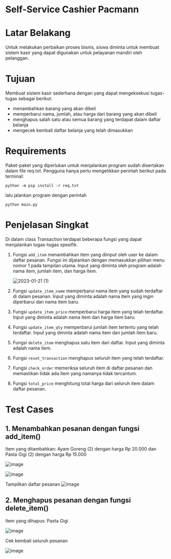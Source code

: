 # Self-Service Cashier Pacmann
# Latar Belakang
Untuk melakukan perbaikan proses bisnis, siswa diminta untuk membuat sistem kasir yang dapat digunakan untuk pelayanan mandiri oleh pelanggan.
# Tujuan
Membuat sistem kasir sederhana dengan yang dapat mengeksekusi tugas-tugas sebagai berikut.
  - menambahkan barang yang akan dibeli
  - memperbarui nama, jumlah, atau harga dari barang yang akan dibeli
  - menghapus salah satu atau semua barang yang terdapat dalam daftar belanja
  - mengecek kembali daftar belanja yang telah dimasukkan
# Requirements
Paket-paket yang diperlukan untuk menjalankan program sudah disertakan dalam file req.txt. Pengguna hanya perlu mengetikkan perintah berikut pada terminal:
```
python -m pip install -r req.txt
```
lalu jalankan program dengan perintah 
```
python main.py
```
# Penjelasan Singkat
Di dalam class Transaction terdapat beberapa fungsi yang dapat menjalankan tugas-tugas spesifik.
1. Fungsi ```add_item``` menambahkan item yang diinput oleh user ke dalam daftar pesanan. Fungsi ini dijalankan dengan memasukkan pilihan menu nomor 1 pada tampilan utama. Input yang diminta oleh program adalah nama item, jumlah item, dan harga item.
  
      ![2023-01-21 (1)](https://user-images.githubusercontent.com/100136072/213847715-e7791995-d311-4e33-a7aa-b5c0a2ed9d1f.png "Fungsi add_item")
      
 2. Fungsi ```update_item_name``` memperbarui nama item yang sudah terdaftar di dalam pesanan. Input yang diminta adalah nama item yang ingin diperbarui dan nama item baru.
   
 3. Fungsi ```update_item_price``` memperbarui harga item yang telah terdaftar. Input yang diminta adalah nama item dan harga item baru.
 
 4. Fungsi ```update_item_qty``` memperbarui jumlah item tertentu yang telah terdaftar. Input yang diminta adalah nama item dan jumlah item baru.
 
 5. Fungsi ```delete_item``` menghapus satu item dari daftar. Input yang diminta adalah nama item.
   
 6. Fungsi ```reset_transaction``` menghapus seluruh item yang telah terdaftar.
 
 7. Fungsi ```check_order``` memeriksa seluruh item di daftar pesanan dan memastikan tidak ada item yang namanya tidak tercantum.
 
 8. Fungsi ```total_price``` menghitung total harga dari seluruh item dalam daftar pesanan.

# Test Cases
## 1. Menambahkan pesanan dengan fungsi add_item()
Item yang ditambahkan: Ayam Goreng (2) dengan harga Rp 20.000 dan Pasta Gigi (2) dengan harga Rp 15.000

![image](https://user-images.githubusercontent.com/100136072/213850964-deb51a5f-afba-46f0-a80e-30a1581e8f19.png "Menambahkan item Ayam Goreng")

![image](https://user-images.githubusercontent.com/100136072/213851448-9254b9c1-e7d9-47fd-8567-98a1e53875d6.png "Menambahkan item Pasta Gigi")

Tampilkan daftar pesanan
![image](https://user-images.githubusercontent.com/100136072/213851842-0ce26c02-1e93-4a1e-b2bd-54a6cd577753.png "Menampilkan pesanan")
## 2. Menghapus pesanan dengan fungsi delete_item()
Item yang dihapus: Pasta Gigi

![image](https://user-images.githubusercontent.com/100136072/213852824-0445480b-0128-4660-964d-093e9e975268.png "Menghapus item Pasta Gigi")

Cek kembali seluruh pesanan

![image](https://user-images.githubusercontent.com/100136072/213853293-8ff9718e-97ea-450b-89ee-cf5c1207899b.png "Cek daftar pesanan")

